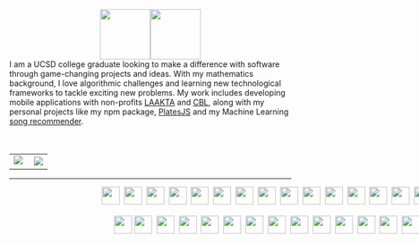 <div style="display: flex; justify-content: center;">
  <img style="height: 90px;" class="img" src="https://readme-typing-svg.demolab.com/?font=Monospace&duration=1&pause=2000&color=F7F7F7&repeat=false&width=190&height=80&lines=>+Hey!+I%27m+Assaf%2C" />
  <img style="height: 90px;" class="img" src="https://readme-typing-svg.demolab.com/?font=Monospace&duration=2000&pause=2000&color=FFFFFF&width=500&height=80&lines=%20a+software+engineer+at+NXP+Semiconductors;%20a+Unity+and+Unreal+Engine+game+developer;%20a+Google+tech+stack+enthusiast;%20an+open-source+contributor;%20a+math+fanatic" />
</div>

<div style="font-family:Inter;">I am a UCSD college graduate looking to make a difference with software through game-changing projects and ideas. With my mathematics background, I love algorithmic challenges and learning new technological frameworks to tackle exciting new problems. My work includes developing mobile applications with non-profits <a href="https://github.com/TritonSE/LAK-Goods-Transport-Application">LAAKTA</a> and <a href="https://github.com/TritonSE/CBL-Mobile-Application">CBL</a>, along with my personal projects like my npm package, <a href="https://www.npmjs.com/package/platesjs">PlatesJS</a> and my Machine Learning <a href="https://recommendsongs.live">song recommender</a>.</div><br><br>

<table align="center" style="width:100vw; border: none; border-collapse: collapse;">
  <tr>
    <td>
     <img class="img" src="https://github-readme-stats.vercel.app/api?username=aworld1&show_icons=true&theme=transparent&hide_rank=true&text_color=FFFFFF&title_color=1ac2c4&icon_color=1ac2c4&hide_border=true" />&nbsp;
    </td>
    <td>
     <img class="img" src="http://github-readme-streak-stats.herokuapp.com?user=aworld1&background=FFFFFF00&ring=1ac2c4&fire=1ac2c4&currStreakLabel=1ac2c4&theme=dark&hide_border=true" />
    </td>
  </tr>
</table>

<hr>
<div align="center" style="width:100vw;">
 <a href="https://https://developer.mozilla.org/en-US/docs/Web/JavaScript"><img height="32" width="32" src="https://cdn.simpleicons.org/JavaScript/F7DF1E" /></a>&nbsp;
 <a href="https://www.typescriptlang.org/"><img height="32" width="32" src="https://cdn.simpleicons.org/TypeScript/3178C6" /></a>&nbsp;
 <a href="https://reactjs.org/"><img height="32" width="32" src="https://cdn.simpleicons.org/React/61DAFB" /></a>&nbsp;
 <a href="https://nodejs.org/en/"><img height="32" width="32" src="https://cdn.simpleicons.org/Node.js/339933" /></a>&nbsp;
 <a href="https://html.spec.whatwg.org/multipage/"><img height="32" width="32" src="https://cdn.simpleicons.org/HTML5/E34F26" /></a>&nbsp;
 <a href="https://www.w3.org/TR/css-2018/"><img height="32" width="32" src="https://cdn.simpleicons.org/CSS3/1572B6" /></a>&nbsp;
 <a href="https://firebase.google.com/"><img height="32" width="32" src="https://cdn.simpleicons.org/Firebase/FFCA28" /></a>&nbsp;
 <a href="https://flutter.dev/"><img height="32" width="32" src="https://cdn.simpleicons.org/Flutter/02569B" /></a>&nbsp;
 <a href="https://dart.dev/"><img height="32" width="32" src="https://cdn.simpleicons.org/Dart/0175C2" /></a>&nbsp;
 <a href="https://docs.oracle.com/javase/8/docs/technotes/guides/language/index.html"><img height="32" width="32" src="https://cdn.simpleicons.org/Oracle/F80000" /></a>&nbsp;
 <a href="https://docs.microsoft.com/en-us/dotnet/csharp/"><img height="32" width="32" src="https://cdn.simpleicons.org/CSharp/239120" /></a>&nbsp;
 <a href="http://www.cplusplus.com/"><img height="32" width="32" src="https://cdn.simpleicons.org/C++/00599C" /></a>&nbsp;
 <a href="https://www.python.org"><img height="32" width="32" src="https://cdn.simpleicons.org/Python/3776AB" /></a>&nbsp;
 <a href="https://www.python.org"><img height="32" width="32" src="https://cdn.simpleicons.org/Docker/2496ED" /></a>&nbsp;
 <a href="https://unity.com/"><img height="32" width="32" src="https://cdn.simpleicons.org/Unity/FCFCFC" /></a>&nbsp;
 <a href="https://www.unrealengine.com/en-US/"><img height="32" width="32" src="https://cdn.simpleicons.org/UnrealEngine/F1EED9" /></a>
 <br>
 <br>
 <a href="https://www.apache.org/"><img height="32" width="32" src="https://cdn.simpleicons.org/Apache/D22128" /></a>
 <a href="https://www.jetbrains.com/"><img height="32" width="32" src="https://cdn.simpleicons.org/JetBrains/F0F0F0" /></a>&nbsp;
 <a href="https://www.vim.org/"><img height="32" width="32" src="https://cdn.simpleicons.org/Vim/019733" /></a>&nbsp;
 <a href="https://webpack.js.org/"><img height="32" width="32" src="https://cdn.simpleicons.org/Webpack/8DD6F9" /></a>&nbsp;
 <a href="https://developer.android.com/"><img height="32" width="32" src="https://cdn.simpleicons.org/Android/3DDC84" /></a>&nbsp;
 <a href="https://developer.apple.com/ios/"><img height="32" width="32" src="https://cdn.simpleicons.org/iOS/FCFCFC" /></a>&nbsp;
 <a href="https://www.pythonanywhere.com/"><img height="32" width="32" src="https://cdn.simpleicons.org/PythonAnywhere/1D9FD7" /></a>&nbsp;
 <a href="https://cordova.apache.org/"><img height="32" width="32" src="https://cdn.simpleicons.org/ApacheCordova/E8E8E8" /></a>&nbsp;
 <a href="https://flask.palletsprojects.com/en/2.1.x/"><img height="32" width="32" src="https://cdn.simpleicons.org/Flask/F0F0F0" /></a>&nbsp;
 <a href="https://www.mongodb.com/"><img height="32" width="32" src="https://cdn.simpleicons.org/MongoDB/47A248" /></a>&nbsp;
 <a href="https://yaml.org/"><img height="32" width="32" src="https://cdn.simpleicons.org/YAML/CB171E" /></a>&nbsp;
 <a href="https://www.json.org/json-en.html"><img height="32" width="32" src="https://cdn.simpleicons.org/JSON/FCFCFC" /></a>&nbsp;
 <a href="https://mochajs.org/"><img height="32" width="32" src="https://cdn.simpleicons.org/Mocha/8D6748" /></a>&nbsp;
 <a href="https://www.npmjs.com/"><img height="32" width="32" src="https://cdn.simpleicons.org/npm/CB3837" /></a>&nbsp;
 <a href="https://www.nxp.com/"><img height="32" width="32" src="https://cdn.simpleicons.org/NXP/ffb442" /></a>
</div>
